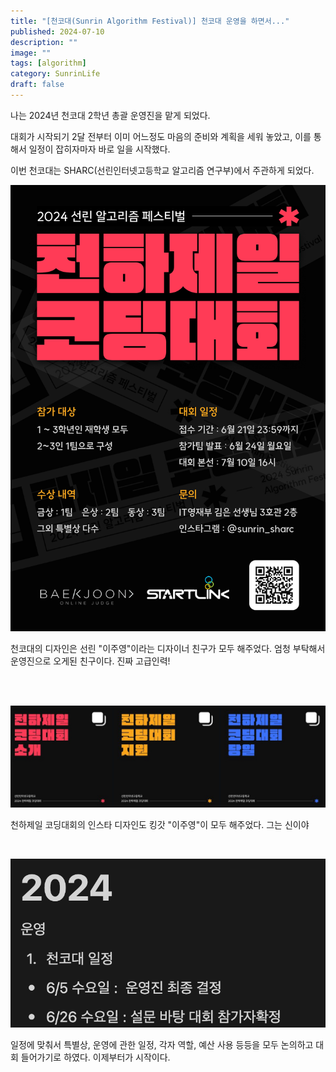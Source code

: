 ```yaml
---
title: "[천코대(Sunrin Algorithm Festival)] 천코대 운영을 하면서..."
published: 2024-07-10
description: ""
image: ""
tags: [algorithm]
category: SunrinLife
draft: false
---
```


나는 2024년 천코대 2학년 총괄 운영진을 맡게 되었다.

대회가 시작되기 2달 전부터 이미 어느정도 마음의 준비와 계획을 세워 놓았고, 이를 통해서 일정이 잡히자마자 바로 일을 시작했다.

이번 천코대는 SHARC(선린인터넷고등학교 알고리즘 연구부)에서 주관하게 되었다.

![2024 포스터](./img_src/2024_poster.jpg)

천코대의 디자인은 선린 "이주영"이라는 디자이너 친구가 모두 해주었다. 
엄청 부탁해서 운영진으로 오게된 친구이다. 진짜 고급인력!

<br>
<br>

![insta_1](./img_src/img_1.png)

천하제일 코딩대회의 인스타 디자인도 킹갓 "이주영"이 모두 해주었다. 그는 신이야

<br>

![2024_일정_일부](./img_src/fes_notion.png)

일정에 맞춰서 특별상, 운영에 관한 일정, 각자 역할, 예산 사용 등등을 모두 논의하고
대회 들어가기로 하였다. 이제부터가 시작이다.

